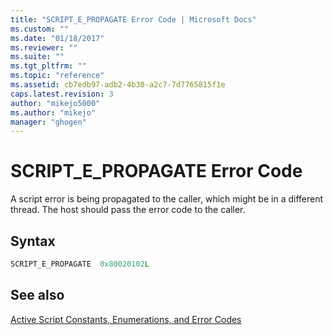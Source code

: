 ```yaml
---
title: "SCRIPT_E_PROPAGATE Error Code | Microsoft Docs"
ms.custom: ""
ms.date: "01/18/2017"
ms.reviewer: ""
ms.suite: ""
ms.tgt_pltfrm: ""
ms.topic: "reference"
ms.assetid: cb7edb97-adb2-4b30-a2c7-7d7765815f1e
caps.latest.revision: 3
author: "mikejo5000"
ms.author: "mikejo"
manager: "ghogen"
---
```

# SCRIPT_E_PROPAGATE Error Code
A script error is being propagated to the caller, which might be in a different thread. The host should pass the error code to the caller.  
  
## Syntax  
  
```cpp  
SCRIPT_E_PROPAGATE  0x80020102L  
```  
  
## See also  
 [Active Script Constants, Enumerations, and Error Codes](../../winscript/reference/active-script-constants-enumerations-and-error-codes.md)